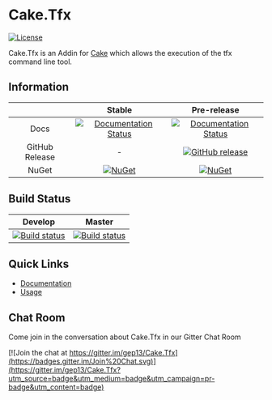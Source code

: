 # Cake.Tfx

[![License](http://img.shields.io/:license-mit-blue.svg)](http://cake-contrib.mit-license.org)

Cake.Tfx is an Addin for [Cake](http://cakebuild.net/) which allows the execution of the tfx command line tool.

## Information

||Stable|Pre-release|
|:--:|:--:|:--:|
|Docs|[![Documentation Status](https://readthedocs.org/projects/caketfx/badge/?version=stable)](http://caketfx.readthedocs.org/en/stable/)|[![Documentation Status](https://readthedocs.org/projects/caketfx/badge/?version=develop)](http://caketfx.readthedocs.org/en/develop/)|
|GitHub Release|-|[![GitHub release](https://img.shields.io/github/release/cake-contrib/Cake.Tfx.svg)](https://github.com/cake-contrib/Cake.Tfx/releases/latest)|
|NuGet|[![NuGet](https://img.shields.io/nuget/v/Cake.Tfx.svg)](https://www.nuget.org/packages/Cake.Tfx)|[![NuGet](https://img.shields.io/nuget/vpre/Cake.Tfx.svg)](https://www.nuget.org/packages/Cake.Tfx)|

## Build Status

|Develop|Master|
|:--:|:--:|
|[![Build status](https://ci.appveyor.com/api/projects/status/icb3n5ij9le1i5bv/branch/develop?svg=true)](https://ci.appveyor.com/project/cakecontrib/cake-tfx/branch/develop)|[![Build status](https://ci.appveyor.com/api/projects/status/icb3n5ij9le1i5bv/branch/develop?svg=true)](https://ci.appveyor.com/project/cakecontrib/cake-tfx/branch/master)|

## Quick Links

- [Documentation](http://caketfx.readthedocs.org/en/develop/)
- [Usage](http://caketfx.readthedocs.org/en/develop/usage/)

## Chat Room
Come join in the conversation about Cake.Tfx in our Gitter Chat Room

[![Join the chat at https://gitter.im/gep13/Cake.Tfx](https://badges.gitter.im/Join%20Chat.svg)](https://gitter.im/gep13/Cake.Tfx?utm_source=badge&utm_medium=badge&utm_campaign=pr-badge&utm_content=badge)
